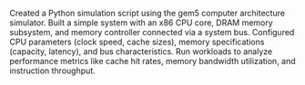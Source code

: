 Created a Python simulation script using the gem5 computer architecture simulator. Built a simple system with an x86 CPU core, DRAM memory subsystem, and memory controller connected via a system bus. Configured CPU parameters (clock speed, cache sizes), memory specifications (capacity, latency), and bus characteristics. Run workloads to analyze performance metrics like cache hit rates, memory bandwidth utilization, and instruction throughput. 
